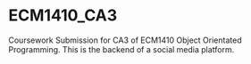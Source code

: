 # ECM1410_CA3
Coursework Submission for CA3 of ECM1410 Object Orientated Programming. This is the backend of a social media platform.